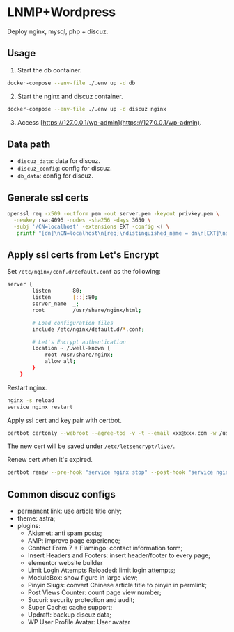 # LNMP+Wordpress

Deploy nginx, mysql, php + discuz.

## Usage

1. Start the db container.

```bash
docker-compose --env-file ./.env up -d db
```

2. Start the nginx and discuz container.

```bash
docker-compose --env-file ./.env up -d discuz nginx
```

3. Access [https://127.0.0.1/wp-admin](https://127.0.0.1/wp-admin).

## Data path

* `discuz_data`: data for discuz.
* `discuz_config`: config for discuz.
* `db_data`: config for discuz.


## Generate ssl certs

```bash
openssl req -x509 -outform pem -out server.pem -keyout privkey.pem \
  -newkey rsa:4096 -nodes -sha256 -days 3650 \
  -subj '/CN=localhost' -extensions EXT -config <( \
   printf "[dn]\nCN=localhost\n[req]\ndistinguished_name = dn\n[EXT]\nsubjectAltName=DNS:localhost\nkeyUsage=digitalSignature\nextendedKeyUsage=serverAuth")
```

## Apply ssl certs from Let's Encrypt

Set `/etc/nginx/conf.d/default.conf` as the following:

```bash
server {
        listen       80;
        listen       [::]:80;
        server_name  _;
        root         /usr/share/nginx/html;

        # Load configuration files
        include /etc/nginx/default.d/*.conf;

        # Let's Encrypt authentication
        location ~ /.well-known {
            root /usr/share/nginx;
            allow all;
        }
    }
```

Restart nginx.

```bash
nginx -s reload
service nginx restart
```

Apply ssl cert and key pair with certbot.

```bash
certbot certonly --webroot --agree-tos -v -t --email xxx@xxx.com -w /usr/share/nginx/ -d xxx.com
```

The new cert will be saved under `/etc/letsencrypt/live/`.

Renew cert when it's expired.

```bash
certbot renew --pre-hook "service nginx stop" --post-hook "service nginx start"
```

## Common discuz configs

* permanent link: use article title only;
* theme: astra;
* plugins: 
  * Akismet: anti spam posts;
  * AMP: improve page experience;
  * Contact Form 7 + Flamingo: contact information form;
  * Insert Headers and Footers: insert header/footer to every page;
  * elementor website builder
  * Limit Login Attempts Reloaded: limit login attempts;
  * ModuloBox: show figure in large view;
  * Pinyin Slugs: convert Chinese article title to pinyin in permlink;
  * Post Views Counter: count page view number;
  * Sucuri: security protection and audit; 
  * Super Cache: cache support;
  * Updraft: backup discuz data; 
  * WP User Profile Avatar: User avatar
